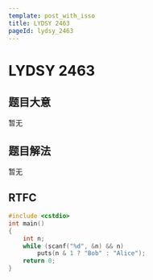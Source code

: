 ```yaml
---
template: post_with_isso
title: LYDSY 2463
pageId: lydsy_2463
---
```


# LYDSY 2463
<span id="poem"></span><script>$(function(){$.ajax('/api/poem?rnd='+Date.now()+Math.random()).done(function(data){$('#poem').text(data);});});</script>
## 题目大意
暂无

## 题目解法
暂无

## RTFC

```cpp
#include <cstdio>
int main()
{
    int n;
    while (scanf("%d", &n) && n)
        puts(n & 1 ? "Bob" : "Alice");
    return 0;
}

```
<div id="__comment"></div>
